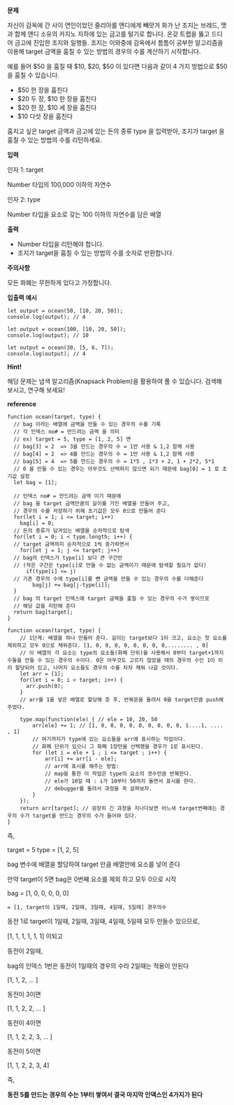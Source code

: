 **문제**

자신이 감옥에 간 사이 연인이었던 줄리아를 앤디에게 빼앗겨 화가 난 조지는 브레드, 맷과 함께 앤디 소유의 카지노 지하에 있는 금고를 털기로 합니다. 온갖 트랩을 뚫고 드디어 금고에 진입한 조지와 일행들. 조지는 이와중에 감옥에서 틈틈이 공부한 알고리즘을 이용해 target 금액을 훔칠 수 있는 방법의 경우의 수를 계산하기 시작합니다.

예를 들어 $50 을 훔칠 때 $10, $20, $50 이 있다면 다음과 같이 4 가지 방법으로 $50을 훔칠 수 있습니다.

- $50 한 장을 훔친다
- $20 두 장, $10 한 장을 훔친다
- $20 한 장, $10 세 장을 훔친다
- $10 다섯 장을 훔친다

훔치고 싶은 target 금액과 금고에 있는 돈의 종류 type 을 입력받아, 조지가 target 을 훔칠 수 있는 방법의 수를 리턴하세요.

**입력**

인자 1: target

Number 타입의 100,000 이하의 자연수

인자 2: type

Number 타입을 요소로 갖는 100 이하의 자연수를 담은 배열

**출력**

- Number 타입을 리턴해야 합니다.
- 조지가 target을 훔칠 수 있는 방법의 수를 숫자로 반환합니다.

**주의사항**

모든 화폐는 무한하게 있다고 가정합니다.

**입출력 예시**

```
let output = ocean(50, [10, 20, 50]);
console.log(output); // 4

let output = ocean(100, [10, 20, 50]);
console.log(output); // 10

let output = ocean(30, [5, 6, 7]);
console.log(output); // 4
```

**Hint!**

해당 문제는 냅색 알고리즘(Knapsack Problem)을 활용하여 풀 수 있습니다.
검색해 보시고, 연구해 보세요!

**reference**

```
function ocean(target, type) {
  // bag 이라는 배열에 금액을 만들 수 있는 경우의 수를 기록
  // 각 인덱스 no# = 만드려는 금액 을 의미
  // ex) target = 5, type = [1, 2, 5] 면
  // bag[3] = 2  => 3을 만드는 경우의 수 = 1만 사용 & 1,2 함께 사용
  // bag[4] = 2  => 4를 만드는 경우의 수 = 1만 사용 & 1,2 함께 사용
  // bag[5] = 4  => 5를 만드는 경우의 수 = 1*5 , 1*3 + 2, 1 + 2*2, 5*1
  // 0 을 만들 수 있는 경우는 아무것도 선택하지 않으면 되기 때문에 bag[0] = 1 로 초기값 설정
  let bag = [1];

  // 인덱스 no# = 만드려는 금액 이기 때문에
  // bag 을 target 금액만큼의 길이를 가진 배열을 만들어 주고,
  // 경우의 수를 저장하기 위해 초기값은 모두 0으로 만들어 준다
  for(let i = 1; i <= target; i++)
    bag[i] = 0;
  // 돈의 종류가 담겨있는 배열을 순차적으로 탐색
  for(let i = 0; i < type.length; i++) {
  // target 금액까지 순차적으로 1씩 증가하면서
    for(let j = 1; j <= target; j++)
  // bag의 인덱스가 type[i] 보다 큰 구간만
  // (작은 구간은 type[i]로 만들 수 없는 금액이기 때문에 탐색할 필요가 없다)
      if(type[i] <= j)
  // 기존 경우의 수에 type[i]를 뺀 금액을 만들 수 있는 경우의 수를 더해준다
        bag[j] += bag[j-type[i]];
  }
  // bag 의 target 인덱스에 target 금액을 훔칠 수 있는 경우의 수가 쌓이므로
  // 해당 값을 리턴해 준다
  return bag[target];
}
```

```
function ocean(target, type) {
    // 1단계: 배열을 하나 만들어 준다. 길이는 target보다 1이 크고, 요소는 첫 요소를 제외하고 모두 0으로 채워준다. [1, 0, 0, 0, 0, 0, 0, 0, 0,........ , 0]
    // 이 배열의 각 요소는 type의 요소들(화폐 단위)을 사용해서 0부터 target+1까지 수들을 만들 수 있는 경우의 수이다. 0은 아무것도 고르지 않았을 때의 경우의 수인 1이 미리 할당되어 있고, 나머지 요소들도 경우의 수를 차차 채워 나갈 것이다.
    let arr = [1];
    for(let i = 0; i < target; i++) {
      arr.push(0);
    }
    // arr를 1을 넣은 배열로 할당해 준 후, 반복문을 돌려서 0을 target만큼 push해주었다.

    type.map(function(ele) { // ele = 10, 20, 50
        arr[ele] += 1; // [1, 0, 0, 0, 0, 0, 0, 0, 0, 0, 1....1, .... , 1]
        // 여기까지가 type에 있는 요소들을 arr에 표시하는 작업이다.
        // 화폐 단위가 있으니 그 화폐 1장만을 선택했을 경우가 1로 표시된다.
        for (let i = ele + 1 ; i <= target ; i++) {
            arr[i] += arr[i - ele];
            // arr에 표시를 해주는 방법:
            // map을 통한 이 작업은 type의 요소의 갯수만큼 반복한다.
            // ele가 10일 때 : i가 10부터 50까지 돌면서 표시를 한다.
            // debugger를 돌려서 과정을 꼭 살펴보자.
        }
    });
    return arr[target]; // 굉장히 긴 과정을 지나다보면 어느새 target번째에는 경우의 수가 target을 만드는 경우의 수가 들어와 있다.
}
```

즉,

target = 5
type = [1, 2, 5]

bag 변수에 배열을 할당하여 target 만큼 배열안에 요소를 넣어 준다

만약 target이 5면
bag은 0번째 요소를 제외 하고 모두 0으로 시작

bag = [1, 0, 0, 0, 0, 0]

    = [1, target이 1일때, 2일때, 3일때, 4일때, 5일때] 경우의수

동전 1로 target이 1일때, 2일때, 3일때, 4일때, 5일때 모두 만들수 있으므로,

[1, 1, 1, 1, 1, 1] 이되고

동전이 2일때,

bag의 인덱스 1번은 동전이 1일때의 경우의 수라 2일때는 적용이 안된다

[1, 1, 2, ... ]

동전이 3이면

[1, 1, 2, 2, ... ]

동전이 4이면

[1, 1, 2, 2, 3, ... ]

동전이 5이면

[1, 1, 2, 2, 3, 4]

즉,

**동전 5를 만드는 경우의 수는 1부터 쌓여서 결국 마지막 인덱스인 4가지가 된다**
